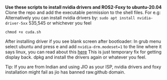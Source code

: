 
**Use these scripts to install nvidia drivers and ROS2-Foxy to ubuntu-20.04**
Clone the repo 
and add the executable permission to the shell files. 
For e.g:
Alternatively you can install nvidia drivers by: `sudo apt install nvidia-driver-5xx` 535,545 or whichever you feel

    chmod +x cuda.sh

After installing driver if you see blank screen after bootloader:
In grub menu select ubuntu and press e and add `nvidia-drm.modeset=1` to the line where it says linux, you can read about this [here](https://forums.linuxmint.com/viewtopic.php?t=352940) 
This is just temporary fix for getting display back. dpkg and install the drivers again or whatever you feel.

Tip: If you are from Indian and using JIO as your ISP, nvidia drivers and foxy installation might fail as jio has banned raw.github domain.
